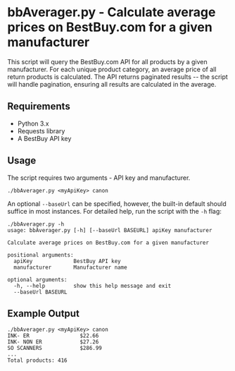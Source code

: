 # bbAverager.py - Calculate average prices on BestBuy.com for a given manufacturer

This script will query the BestBuy.com API for all products by a given manufacturer. For each unique product category, an average price of all return products is calculated. The API returns paginated results -- the script will handle pagination, ensuring all results are calculated in the average.

## Requirements
 - Python 3.x
 - Requests library
 - A BestBuy API key

## Usage
The script requires two arguments - API key and manufacturer.  

```
./bbAverager.py <myApiKey> canon
```

An optional `--baseUrl` can be specified, however, the built-in default should suffice in most instances.  For detailed help, run the script with the `-h` flag:

```
./bbAverager.py -h
usage: bbAverager.py [-h] [--baseUrl BASEURL] apiKey manufacturer

Calculate average prices on BestBuy.com for a given manufacturer

positional arguments:
  apiKey             BestBuy API key
  manufacturer       Manufacturer name

optional arguments:
  -h, --help         show this help message and exit
  --baseUrl BASEURL
```

## Example Output

```
./bbAverager.py <myApiKey> canon
INK- ER                $22.66
INK- NON ER            $27.26
SO SCANNERS            $286.99
...
Total products: 416
```
